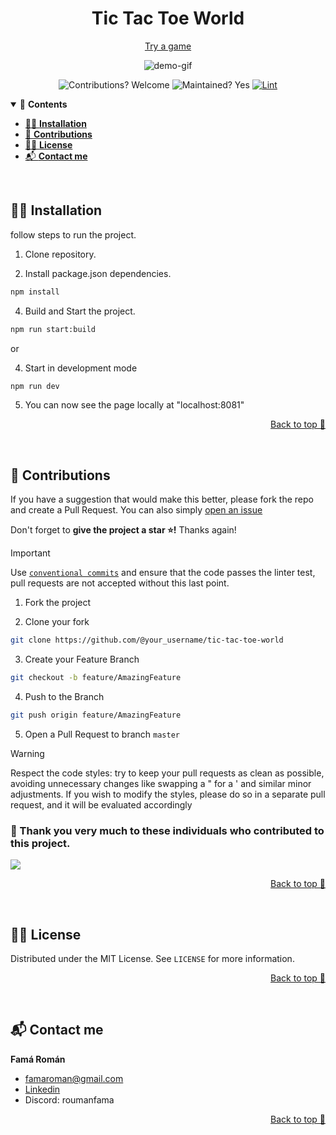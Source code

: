 <div align="center">

# Tic Tac Toe World

[Try a game](https://t3-world.vercel.app/play)

![demo-gif](https://github.com/RomanFama592/tic-tac-toe-world/blob/main/docs/images/demo.gif?raw=true)


![Contributions? Welcome](https://img.shields.io/badge/Contributions-Welcome-brightgreen.svg)
![Maintained? Yes](https://img.shields.io/badge/Maintained%3F-Yes-brightgreen.svg)
[![Lint](https://github.com/RomanFama592/tic-tac-toe-world/actions/workflows/eslint.yml/badge.svg)](https://github.com/RomanFama592/tic-tac-toe-world/actions/workflows/lint.yml)

</div>

<details open>
  <summary>📑 <strong>Contents</strong></summary>

- [👨‍🏫 **Installation**](#-installation)
- [👋 **Contributions**](#-contributions)
- [👨‍⚖️ **License**](#-license)
- [📬 **Contact me**](#-contact-me)

</details>

<br>

## 👨‍🏫 Installation

follow steps to run the project.

1. Clone repository.

2. Install package.json dependencies.

```bash
npm install
```

4. Build and Start the project.
```bash
npm run start:build
```

or

4. Start in development mode
```bash
npm run dev
```

5. You can now see the page locally at "localhost:8081"

<p align="right"><a href="#top">Back to top 🔼</a></p>
<br>

## 👋 Contributions

If you have a suggestion that would make this better, please fork the repo and create a Pull Request. You can also simply [open an issue](https://github.com/RomanFama592/tic-tac-toe-world/issues)

Don't forget to **give the project a star ⭐!** Thanks again!

> [!IMPORTANT]
> Use [`conventional commits`](https://www.conventionalcommits.org/) and ensure that the code passes the linter test, pull requests are not accepted without this last point.

1. Fork the project

2. Clone your fork

```bash
git clone https://github.com/@your_username/tic-tac-toe-world
```

3. Create your Feature Branch

```bash
git checkout -b feature/AmazingFeature
```

4. Push to the Branch

```bash
git push origin feature/AmazingFeature
```

5. Open a Pull Request to branch `master`

> [!WARNING]
> Respect the code styles: try to keep your pull requests as clean as possible, avoiding unnecessary changes like swapping a " for a ' and similar minor adjustments. If you wish to modify the styles, please do so in a separate pull request, and it will be evaluated accordingly

### 🙏 Thank you very much to these individuals who contributed to this project.

<a href="https://github.com/RomanFama592/tic-tac-toe-world/graphs/contributors">
  <img src="https://contrib.rocks/image?repo=RomanFama592/tic-tac-toe-world" />
</a>


<p align="right"><a href="#top">Back to top 🔼</a></p>
<br>

## 👨‍⚖️ License

Distributed under the MIT License. See `LICENSE` for more information.

<p align="right"><a href="#top">Back to top 🔼</a></p>
<br>

## 📬 Contact me

**Famá Román** 
- famaroman@gmail.com
- [Linkedin](https://www.linkedin.com/in/romanfama)
- Discord: roumanfama

<p align="right"><a href="#top">Back to top 🔼</a></p>
<br>